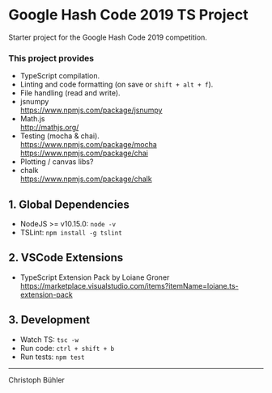 # Google Hash Code 2019 TS Project

Starter project for the Google Hash Code 2019 competition.

### This project provides

- TypeScript compilation.
- Linting and code formatting (on save or `shift + alt + f`).
- File handling (read and write).
- jsnumpy\
  https://www.npmjs.com/package/jsnumpy
- Math.js\
  http://mathjs.org/
- Testing (mocha & chai).\
  https://www.npmjs.com/package/mocha \
  https://www.npmjs.com/package/chai
- Plotting / canvas libs?
- chalk\
  https://www.npmjs.com/package/chalk

## 1. Global Dependencies

- NodeJS >= v10.15.0: `node -v`
- TSLint: `npm install -g tslint`

## 2. VSCode Extensions

- TypeScript Extension Pack by Loiane Groner\
  https://marketplace.visualstudio.com/items?itemName=loiane.ts-extension-pack

## 3. Development

- Watch TS: `tsc -w`
- Run code: `ctrl + shift + b`
- Run tests: `npm test`

---

Christoph Bühler
